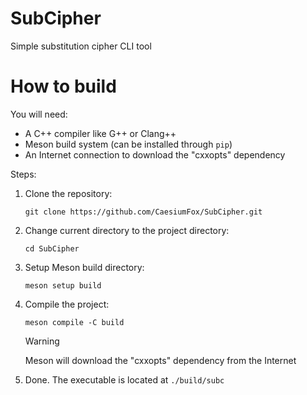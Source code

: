 # SubCipher

Simple substitution cipher CLI tool

# How to build

You will need:
- A C++ compiler like G++ or Clang++
- Meson build system (can be installed through `pip`)
- An Internet connection to download the "cxxopts" dependency

Steps:
1. Clone the repository:
   ```
   git clone https://github.com/CaesiumFox/SubCipher.git
   ```
2. Change current directory to the project directory:
   ```
   cd SubCipher
   ```
3. Setup Meson build directory:
   ```
   meson setup build
   ```
4. Compile the project:
   ```
   meson compile -C build
   ```
   > [!WARNING]
   > Meson will download the "cxxopts"
   > dependency from the Internet
5. Done.
   The executable is located at `./build/subc`
